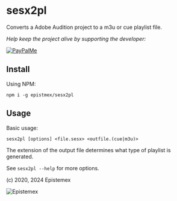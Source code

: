 sesx2pl
=======

Converts a Adobe Audition project to a m3u or cue playlist file.

_Help keep the project alive by supporting the developer:_

[![PayPalMe](https://github.com/epistemex/transformation-matrix-js/assets/70324091/04203267-58f0-402b-9589-e2dee6e7c510)](https://paypal.me/KenNil)

Install
-------

Using NPM:

    npm i -g epistmex/sesx2pl

Usage
-----

Basic usage:

    sesx2pl [options] <file.sesx> <outfile.(cue|m3u)>

The extension of the output file determines what type of playlist is generated.

See `sesx2pl --help` for more options.

(c) 2020, 2024 Epistemex

![Epistemex](https://i.imgur.com/GP6Q3v8.png)
